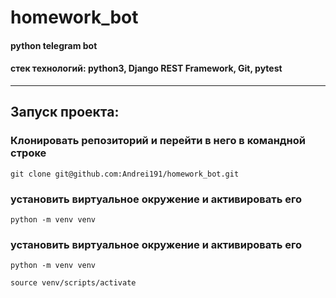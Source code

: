 # homework_bot
#### python telegram bot

#### стек технологий: python3, Django REST Framework, Git, pytest

---

## Запуск проекта:

### Клонировать репозиторий и перейти в него в командной строке

```
git clone git@github.com:Andrei191/homework_bot.git
```

### установить виртуальное окружение и активировать его

```
python -m venv venv
```
### установить виртуальное окружение и активировать его

```
python -m venv venv
```
```
source venv/scripts/activate
```
